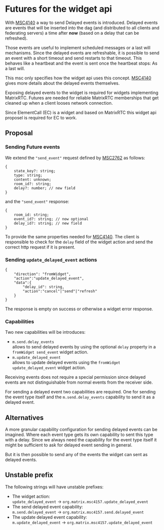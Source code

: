 # Futures for the widget api

With [MSC4140](https://github.com/matrix-org/matrix-spec-proposals/pull/4140) a way to send Delayed events is introduced.
Delayed events are events that will be inserted into the dag (and distributed to all clients and federating
servers) a time after **now** (based on a delay that can be refreshed).

Those events are useful to implement scheduled messages or a last will mechanisms. Since the delayed events are refreshable,
it is possible to send an event with a short timeout and send restarts to that timeout. This behaves like a heartbeat and
the event is sent once the heartbeat stops: As a last will.

This msc only specifies how the widget api uses this concept. [MSC4140](https://github.com/matrix-org/matrix-spec-proposals/pull/4140)
gives more details about the delayed events themselves.

Exposing delayed events to the widget is required for widgets implementing MatrixRTC.
Futures are needed for reliable MatrixRTC memberships that get cleaned up when a client looses network connection.

Since ElementCall (EC) is a widget and based on MatrixRTC this widget api proposel is required for EC to work.

## Proposal

### Sending Future events

We extend the `"send_event"` request defined by [MSC2762](https://github.com/matrix-org/matrix-spec-proposals/pull/2762)
as follows:

```jsonc
{
    state_key?: string;
    type: string;
    content: unknown;
    room_id?: string;
    delay?: number; // new field
}
```

and the `"send_event"` response:

```jsonc
{
    room_id: string;
    event_id?: string; // now optional
    delay_id?: string; // new field
}
```

To provide the same properties needed for [MSC4140](https://github.com/matrix-org/matrix-spec-proposals/pull/4140).
The client is responsible to check for the `delay` field of the widget action and send the correct http request if it
is present.

### Sending `update_delayed_event` actions

```jsonc
{
    "direction": "fromWidget",
    "action":"update_delayed_event",
    "data":{
        "delay_id": string,
        "action":"cancel"|"send"|"refresh"
    }
}
```

The response is empty on success or otherwise a widget error response.

### Capabilities

Two new capabilities will be introduces:

- `m.send.delay_events`\
  allows to send delayed events by using the optional `delay` property in a `fromWidget send_event` widget action.
- `m.update_delayed_event`\
  allows to update delayed events using the `fromWidget update_delayed_event` widget action.

Receiving events does not require a special permission since delayed events are not distinguishable from normal events
from the receiver side.

For sending a delayed event two capabilities are required. One for sending the event type itself and the `m.send.delay_events`
capability to send it as a delayed event.

## Alternatives

A more granular capability configuration for sending delayed events can be imagined. Where
each event type gets its own capability to sent this type with a delay. Since we always need the capability for the
event type itself it might be sufficient to ask for delayed event sending in general.

But it is then possible to send any of the events the widget can sent as delayed events.

## Unstable prefix

The following strings will have unstable prefixes:

- The widget action:\
  `update_delayed_event` -> `org.matrix.msc4157.update_delayed_event`
- The send delayed event capability:\
  `m.send.delayed_event` -> `org.matrix.msc4157.send.delayed_event`
- The update delayed event capability:\
  `m.update_delayed_event` -> `org.matrix.msc4157.update_delayed_event`
